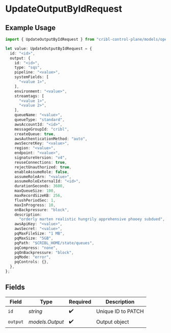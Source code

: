 # UpdateOutputByIdRequest

## Example Usage

```typescript
import { UpdateOutputByIdRequest } from "cribl-control-plane/models/operations";

let value: UpdateOutputByIdRequest = {
  id: "<id>",
  output: {
    id: "<id>",
    type: "sqs",
    pipeline: "<value>",
    systemFields: [
      "<value 1>",
    ],
    environment: "<value>",
    streamtags: [
      "<value 1>",
      "<value 2>",
    ],
    queueName: "<value>",
    queueType: "standard",
    awsAccountId: "<id>",
    messageGroupId: "cribl",
    createQueue: true,
    awsAuthenticationMethod: "auto",
    awsSecretKey: "<value>",
    region: "<value>",
    endpoint: "<value>",
    signatureVersion: "v4",
    reuseConnections: true,
    rejectUnauthorized: true,
    enableAssumeRole: false,
    assumeRoleArn: "<value>",
    assumeRoleExternalId: "<id>",
    durationSeconds: 3600,
    maxQueueSize: 100,
    maxRecordSizeKB: 256,
    flushPeriodSec: 1,
    maxInProgress: 10,
    onBackpressure: "block",
    description:
      "orderly marten realistic hungrily apprehensive phooey subdued",
    awsApiKey: "<value>",
    awsSecret: "<value>",
    pqMaxFileSize: "1 MB",
    pqMaxSize: "5GB",
    pqPath: "$CRIBL_HOME/state/queues",
    pqCompress: "none",
    pqOnBackpressure: "block",
    pqMode: "error",
    pqControls: {},
  },
};
```

## Fields

| Field              | Type               | Required           | Description        |
| ------------------ | ------------------ | ------------------ | ------------------ |
| `id`               | *string*           | :heavy_check_mark: | Unique ID to PATCH |
| `output`           | *models.Output*    | :heavy_check_mark: | Output object      |